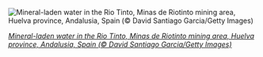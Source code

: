 
![Mineral-laden water in the Rio Tinto, Minas de Riotinto mining area, Huelva province, Andalusia, Spain (© David Santiago Garcia/Getty Images)](https://cn.bing.com//th?id=OHR.MinasdeRioTinto_EN-US0408244151_1920x1080.jpg&rf=LaDigue_1920x1080.jpg&pid=hp)

*[Mineral-laden water in the Rio Tinto, Minas de Riotinto mining area, Huelva province, Andalusia, Spain (© David Santiago Garcia/Getty Images)](https://www.bing.com/search?q=rio+tinto+river+spain&form=hpcapt&filters=HpDate%3a%2220210305_0800%22)*
